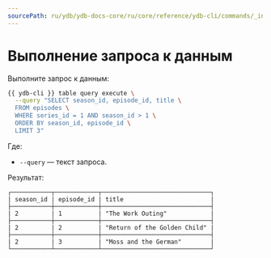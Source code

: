 ```yaml
---
sourcePath: ru/ydb/ydb-docs-core/ru/core/reference/ydb-cli/commands/_includes/query.md
---
```

# Выполнение запроса к данным

Выполните запрос к данным:

```bash
{{ ydb-cli }} table query execute \
  --query "SELECT season_id, episode_id, title \
  FROM episodes \
  WHERE series_id = 1 AND season_id > 1 \
  ORDER BY season_id, episode_id \
  LIMIT 3"
```

Где:

* `--query` — текст запроса.

Результат:

```text
┌───────────┬────────────┬──────────────────────────────┐
| season_id | episode_id | title                        |
├───────────┼────────────┼──────────────────────────────┤
| 2         | 1          | "The Work Outing"            |
├───────────┼────────────┼──────────────────────────────┤
| 2         | 2          | "Return of the Golden Child" |
├───────────┼────────────┼──────────────────────────────┤
| 2         | 3          | "Moss and the German"        |
└───────────┴────────────┴──────────────────────────────┘
```
